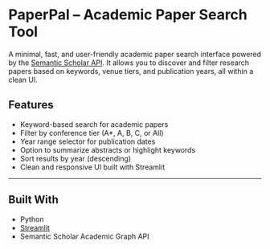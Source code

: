 # PaperPal – Academic Paper Search Tool

A minimal, fast, and user-friendly academic paper search interface powered by the [Semantic Scholar API](https://api.semanticscholar.org/). It allows you to discover and filter research papers based on keywords, venue tiers, and publication years, all within a clean UI.

## Features

- Keyword-based search for academic papers
- Filter by conference tier (A*, A, B, C, or All)
- Year range selector for publication dates
- Option to summarize abstracts or highlight keywords
- Sort results by year (descending)
- Clean and responsive UI built with Streamlit
---

## Built With

- Python  
- [Streamlit](https://streamlit.io)  
- Semantic Scholar Academic Graph API  

